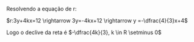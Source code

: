 Resolvendo a equação de r:

$r:3y+4kx=12 \rightarrow 3y=-4kx+12 \rightarrow y =-\dfrac{4}{3}x+4$

Logo o declive da reta é $-\dfrac{4k}{3}, k \in R \setminus 0$